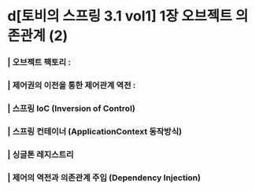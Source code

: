 # d[토비의 스프링 3.1 vol1] 1장 오브젝트 의존관계 (2)

### | 오브젝트 팩토리 : 



### | 제어권의 이전을 통한 제어관계 역전 : 



### | 스프링 IoC (Inversion of Control)



### | 스프링 컨테이너 (ApplicationContext 동작방식)



### | 싱글톤 레지스트리 



### | 제어의 역전과 의존관계 주입 (Dependency Injection)





